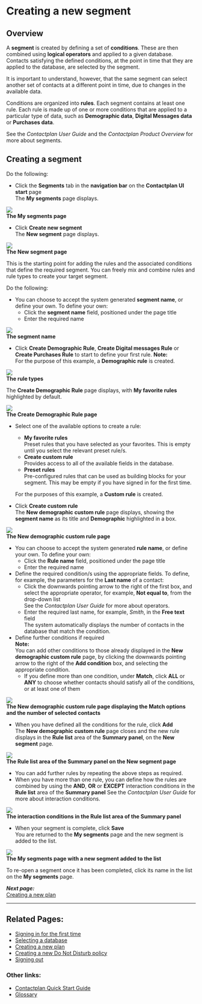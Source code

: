 # Creating a new segment

## Overview  

A **segment** is created by defining a set of **conditions**. These are then combined using **logical operators** and applied to a given database. Contacts satisfying the defined conditions, at the point in time that they are applied to the database, are selected by the segment. 

It is important to understand, however, that the same segment can select another set of contacts at a different point in time, due to changes in the available data.     

Conditions are organized into **rules**. Each segment contains at least one rule. Each rule is made up of one or more conditions that are applied to a particular type of data, such as **Demographic data**, **Digital Messages data** or **Purchases data**.  

See the *Contactplan User Guide* and the *Contactplan Product Overview* for more about segments.  

## Creating a segment

Do the following:  

- Click the **Segments** tab in the **navigation bar** on the **Contactplan UI start** page  
  The **My segments** page displays.  

![](MySegmentsContactlabIT160606.jpg)  
**The My segments page**  

- Click **Create new segment**  
  The **New segment** page displays.  

![](NewSegmentContactlabIT160606.jpg)  
**The New segment page**

This is the starting point for adding the rules and the associated conditions that define the required segment. You can freely mix and combine rules and rule types to create your target segment.  

Do the following:

- You can choose to accept the system generated **segment name**, or define your own. To define your own: 
  - Click the **segment name** field, positioned under the page title  
  - Enter the required name  

![](NewSegmentNameContactlabIT160606.jpg)  
**The segment name**  

- Click **Create Demographic Rule**, **Create Digital messages Rule** or **Create Purchases Rule** to start to define your first rule. 
  **Note:**  
  For the purpose of this example, a **Demographic rule** is created.  

![](SelectRuleContactlabIT160606.jpg)  
**The rule types**  

The **Create Demographic Rule** page displays, with **My favorite rules** highlighted by default. 

![](CreateDemographicContactlabIT160606.jpg)  
**The Create Demographic Rule page**  

- Select one of the available options to create a rule:
  - **My favorite rules**  
   Preset rules that you have selected as your favorites. This is empty until you select the relevant preset rule/s. 
  - **Create custom rule**  
   Provides access to all of the available fields in the database.  
  - **Preset rules**  
   Pre-configured rules that can be used as building blocks for your segment. This may be empty if you have signed in for the first time.  

  For the purposes of this example, a **Custom rule** is created.  

- Click **Create custom rule**  
  The **New demographic custom rule** page displays, showing the **segment name** as its title and **Demographic** highlighted in a box.  

![](NewDemographicCustomContactlabIT160606.jpg)  
**The New demographic custom rule page**  

- You can choose to accept the system generated **rule name**, or define your own. To define your own:  
  - Click the **Rule name** field, positioned under the page title  
  - Enter the required name  
- Define the required condition/s using the appropriate fields. 
  To define, for example, the parameters for the **Last name** of a contact:   
  - Click the downwards pointing arrow to the right of the first box, and select the appropriate operator, for example, **Not equal to**, from the drop-down list  
   See the *Contactplan User Guide* for more about operators.  
  - Enter the required last name, for example, *Smith*, in the **Free text** field  
   The system automatically displays the number of contacts in the database that match the condition.  
- Define further conditions if required  
  **Note:**  
  You can add other conditions to those already displayed in the **New demographic custom rule** page, by clicking the downwards pointing arrow to the right of the **Add condition** box, and selecting the appropriate condition.  
  - If you define more than one condition, under **Match**, click **ALL** or **ANY** to choose whether contacts should satisfy all of the conditions, or at least one of them  

![](NumberofContactsContactlabIT160606.jpg)  
**The New demographic custom rule page displaying the Match options and the number of selected contacts**  

- When you have defined all the conditions for the rule, click **Add**  
  The **New demographic custom rule** page closes and the new rule displays in the **Rule list** area of the **Summary panel**, on the **New segment** page.  

![](RuleList1ContactlabIT160606.jpg)  
**The Rule list area of the Summary panel on the New segment page**  

- You can add further rules by repeating the above steps as required. 
- When you have more than one rule, you can define how the rules are combined by using the **AND**, **OR** or **EXCEPT** interaction conditions in the **Rule list** area of the **Summary panel**
  See the *Contactplan User Guide* for more about interaction conditions.  

![](RuleList2ContactlabIT160606.jpg)  
**The interaction conditions in the Rule list area of the Summary panel**  

- When your segment is complete, click **Save**  
  You are returned to the **My segments** page and the new segment is added to the list.  

![](MySegmentsEndContactlabIT160606.jpg)  
**The My segments page with a new segment added to the list**  

To re-open a segment once it has been completed, click its name in the list on the **My segments** page.  

***Next page:***  
[Creating a new plan](CreatingNewPlan.md)  

----------

## Related Pages:  

* [Signing in for the first time](FirstSignIn.md)  
* [Selecting a database](SelectingDatabase.md)  
* [Creating a new plan](CreatingNewPlan.md)  
* [Creating a new Do Not Disturb policy](CreatingNewDND.md)  
* [Signing out](SigningOut.md)  

### Other links:  

* [Contactplan Quick Start Guide](README.md)  
* [Glossary](Glossary.md)  